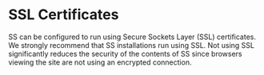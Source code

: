 [title]: # (SSL Certificates)
[tags]: # (SSL Certificates)
[priority]: # (20)

# SSL Certificates

SS can be configured to run using Secure Sockets Layer (SSL) certificates. We strongly recommend that SS installations run using SSL. Not using SSL significantly reduces the security of the contents of SS since browsers viewing the site are not using an encrypted connection.

